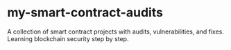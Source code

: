 # my-smart-contract-audits
A collection of smart contract projects with audits, vulnerabilities, and fixes. Learning blockchain security step by step.
